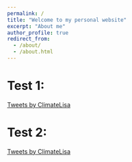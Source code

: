 ```yaml
---
permalink: /
title: "Welcome to my personal website"
excerpt: "About me"
author_profile: true
redirect_from:
  - /about/
  - /about.html
---
```


# Test 1:

<a class="twitter-timeline" data-height="500" href="https://twitter.com/ClimateLisa?ref_src=twsrc%5Etfw">Tweets by ClimateLisa</a> <script async src="https://platform.twitter.com/widgets.js" charset="utf-8"></script>

# Test 2:

<a class="twitter-timeline" data-height="600" data-theme="dark" href="https://twitter.com/ClimateLisa?ref_src=twsrc%5Etfw">Tweets by ClimateLisa</a> <script async src="https://platform.twitter.com/widgets.js" charset="utf-8"></script>
